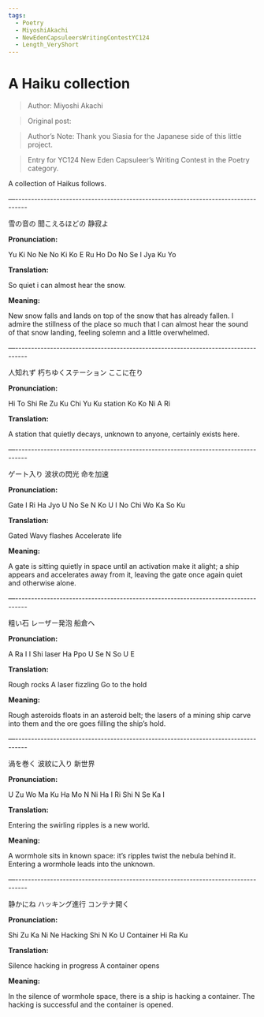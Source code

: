 ```yaml
---
tags:
  - Poetry
  - MiyoshiAkachi
  - NewEdenCapsuleersWritingContestYC124
  - Length_VeryShort
---
```


# A Haiku collection

> Author: Miyoshi Akachi

> Original post:

> Author’s Note: Thank you Siasia for the Japanese side of this little project.

> Entry for YC124 New Eden Capsuleer’s Writing Contest in the Poetry category.


A collection of Haikus follows.

—----------------------------------------------------------------------------------

雪の音の
聞こえるほどの
静寂よ

**Pronunciation:**

Yu Ki No Ne No
Ki Ko E Ru Ho Do No
Se I Jya Ku Yo

**Translation:**

So quiet i can almost hear the snow.

**Meaning:**

New snow falls and lands on top of the snow that has already fallen.
I admire the stillness of the place so much that I can almost hear the sound of that snow landing, feeling solemn and a little overwhelmed.

—----------------------------------------------------------------------------------

人知れず
朽ちゆくステーション
ここに在り

**Pronunciation:**

Hi To Shi Re Zu
Ku Chi Yu Ku station
Ko Ko Ni A Ri

**Translation:**

A station that quietly decays, unknown to anyone, certainly exists here.

—----------------------------------------------------------------------------------

ゲート入り
波状の閃光
命を加速

**Pronunciation:**

Gate I Ri
Ha Jyo U No Se N Ko U
I No Chi Wo Ka So Ku

**Translation:**

Gated
Wavy flashes
Accelerate life

**Meaning:**

A gate is sitting quietly in space until an activation make it alight; a ship appears and accelerates away from it, leaving the gate once again quiet and otherwise alone.

—----------------------------------------------------------------------------------

粗い石
レーザー発泡
船倉へ

**Pronunciation:**

A Ra I I Shi
laser Ha Ppo U
Se N So U E

**Translation:**

Rough rocks
A laser fizzling
Go to the hold

**Meaning:**

Rough asteroids floats in an asteroid belt; the lasers of a mining ship carve into them and the ore goes filling the ship’s hold.

—----------------------------------------------------------------------------------

渦を巻く
波紋に入り
新世界

**Pronunciation:**

U Zu Wo Ma Ku
Ha Mo N Ni Ha I Ri
Shi N Se Ka I

**Translation:**

Entering the swirling ripples is a new world.

**Meaning:**

A wormhole sits in known space: it’s ripples twist the nebula behind it. Entering a wormhole leads into the unknown.

—----------------------------------------------------------------------------------

静かにね
ハッキング進行
コンテナ開く

**Pronunciation:**

Shi Zu Ka Ni Ne
Hacking Shi N Ko U
Container Hi Ra Ku

**Translation:**

Silence
hacking in progress
A container opens

**Meaning:**

In the silence of wormhole space, there is a ship is hacking a container. The hacking is successful and the container is opened.